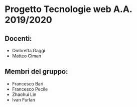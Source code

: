 # Progetto Tecnologie web A.A. 2019/2020
## Docenti:
- Ombretta Gaggi
- Matteo Ciman
## Membri del gruppo:
- Francesco Bari
- Francesco Pecile
- Zhaohui Lin
- Ivan Furlan
